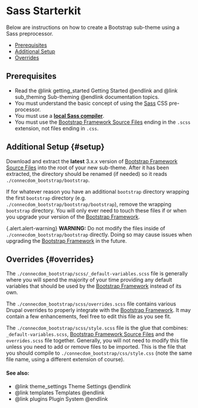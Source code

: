<!-- @file Instructions for subtheming using the Sass Starterkit. -->
<!-- @defgroup sub_theming_sass -->
<!-- @ingroup sub_theming -->

# Sass Starterkit

Below are instructions on how to create a Bootstrap sub-theme using a Sass
preprocessor.

-   [Prerequisites](#prerequisites)
-   [Additional Setup](#setup)
-   [Overrides](#overrides)

## Prerequisites

-   Read the @link getting_started Getting Started @endlink and
    @link sub_theming Sub-theming @endlink documentation topics.
-   You must understand the basic concept of using the [Sass] CSS pre-processor.
-   You must use a **[local Sass compiler](https://www.google.com/search?q=sass+compiler)**.
-   You must use the [Bootstrap Framework Source Files] ending in the `.scss`
    extension, not files ending in `.css`.

## Additional Setup {#setup}

Download and extract the **latest** 3.x.x version of
[Bootstrap Framework Source Files] into the root of your new sub-theme. After
it has been extracted, the directory should be renamed (if needed) so it reads
`./connecdom_bootstrap/bootstrap`.

If for whatever reason you have an additional `bootstrap` directory wrapping the
first `bootstrap` directory (e.g. `./connecdom_bootstrap/bootstrap/bootstrap`), remove the
wrapping `bootstrap` directory. You will only ever need to touch these files if
or when you upgrade your version of the [Bootstrap Framework].

{.alert.alert-warning} **WARNING:** Do not modify the files inside of
`./connecdom_bootstrap/bootstrap` directly. Doing so may cause issues when upgrading the
[Bootstrap Framework] in the future.

## Overrides {#overrides}

The `./connecdom_bootstrap/scss/_default-variables.scss` file is generally where you will
spend the majority of your time providing any default variables that should be
used by the [Bootstrap Framework] instead of its own.

The `./connecdom_bootstrap/scss/overrides.scss` file contains various Drupal overrides to
properly integrate with the [Bootstrap Framework]. It may contain a few
enhancements, feel free to edit this file as you see fit.

The `./connecdom_bootstrap/scss/style.scss` file is the glue that combines:
`_default-variables.scss`, [Bootstrap Framework Source Files] and the
`overrides.scss` file together. Generally, you will not need to modify this
file unless you need to add or remove files to be imported. This is the file
that you should compile to `./connecdom_bootstrap/css/style.css` (note the same file
name, using a different extension of course).

#### See also:

-   @link theme_settings Theme Settings @endlink
-   @link templates Templates @endlink
-   @link plugins Plugin System @endlink

[bootstrap framework]: https://getbootstrap.com/docs/3.3/
[bootstrap framework source files]: https://github.com/twbs/bootstrap-sass
[sass]: http://sass-lang.com
